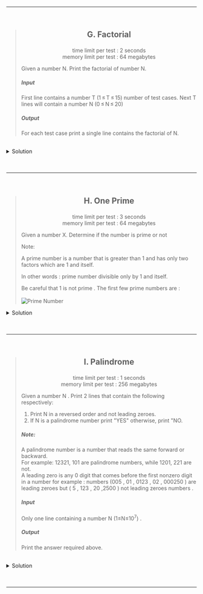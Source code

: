 <hr>
<br>

 > ## <p style="text-align: center;text-wight:bold;">  G. Factorial </p> 
 > <p style="text-align: center;"> time limit per test : 2 seconds<br>
 >memory limit per test : 64 megabytes<br></p> 
> 
>Given a number N. Print the factorial of number N.<br>
>##### Input<br>
>First line contains a number T (1 ≤ T ≤ 15) number of test cases.
Next T lines will contain a number N (0 ≤ N ≤ 20)
> ##### Output<br>
>For each test case print a single line contains the factorial of N.

<br>

<details>
<summary>Solution</summary>

```cpp

#include <bits/stdc++.h>

using namespace std;
 void init(){cin.tie(0); cin.sync_with_stdio(0);}
int main(){init();

int t;cin>>t;
long long result,n;

for(int i=1;i<=t;i++){
    result=1;
    cin>>n;
    if(n==0){
    result=1;
    }else{
   
    for(int j=n;j>0;j--){
            result*=j;
    }
    }
    cout<<result<<endl;
}
return 0;}
```
</details>
<br>
<br>


<hr>
<br>

 > ## <p style="text-align: center;text-wight:bold;">  H. One Prime </p> 
 > <p style="text-align: center;"> time limit per test : 3 seconds<br>
 >memory limit per test : 64 megabytes<br></p> 
> 
> Given a number X. Determine if the number is prime or not
> 
> Note:
> 
> A prime number is a number that is greater than 1 and has only two factors which are 1 and itself.
> 
> In other words : prime number divisible only by 1 and itself.
> 
> Be careful that 1 is not prime .
> The first few prime numbers are :
<br><br>
![Prime Number](file:///C:/Users/Mohamed/Desktop/cffbbc0a8003151adbd88c8cc77237c56ccb224a.png)

<details>
<summary>Solution</summary>

```cpp

#include <bits/stdc++.h>

using namespace std;
 void init(){cin.tie(0); cin.sync_with_stdio(0);}
int main(){init();

long long x;cin>>x;
string result="YES";
if(x%2==0&&x!=2||x<2){
        cout<<"NO";
}else if(x==2){
    cout<<"YES";
}else {
for(int i=x-1;i>1;i--){
    if(x%i==0){
        result="NO";
    }
}
cout<<result;
}

return 0;}
```
</details>

<br>
<br>
<hr>

<br>


 > ## <p style="text-align: center;text-wight:bold;">  I. Palindrome </p> 
 > <p style="text-align: center;"> time limit per test : 1 seconds<br>
 >memory limit per test : 256 megabytes<br></p> 
> 
>Given a number N
. Print 2 lines that contain the following respectively:
>1. Print N in a reversed order and not leading zeroes.
>2. If N is a palindrome number print "YES" otherwise, print "NO.<br>
>##### Note:<br>
>A palindrome number is a number that reads the same forward or backward.<br>
For example: 12321, 101 are palindrome numbers, while 1201, 221 are not.<br>
A leading zero is any 0 digit that comes before the first nonzero digit in a number for example : numbers (005 , 01 , 0123 , 02 , 000250 ) are leading zeroes but ( 5 , 123 , 20 ,2500 ) not leading zeroes numbers .
>##### Input<br>
>Only one line containing a number N
 (1≤N≤10<sup>7</sup>)
.
> ##### Output<br>
>Print the answer required above.
<br>

<details>
<summary>Solution</summary>

```cpp

#include <bits/stdc++.h>

using namespace std;
 void init(){cin.tie(0); cin.sync_with_stdio(0);}
int main(){init();


return 0;}
```
</details>
<br>
<br>


<hr>
<br>





